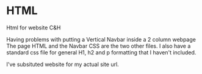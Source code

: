 # HTML
Html for website C&amp;H

Having problems with putting a Vertical Navbar inside a 2 column webpage
The page HTML and the Navbar CSS  are the two other files.    I also have a standard css file for general H1, h2 and p formatting that I haven't included.

I've subsituted website  for my actual site url.
